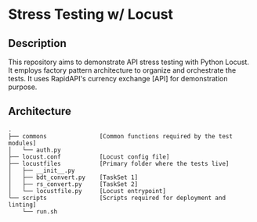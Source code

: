 # Stress Testing w/ Locust

## Description

This repository aims to demonstrate API stress testing with Python Locust. It employs factory pattern architecture to organize and orchestrate the tests. It uses RapidAPI's currency exchange [API] for demonstration purpose.

## Architecture

```
.
├── commons               [Common functions required by the test modules]
│   └── auth.py
├── locust.conf           [Locust config file]
├── locustfiles           [Primary folder where the tests live]
│   ├── __init__.py
│   ├── bdt_convert.py    [TaskSet 1]
│   ├── rs_convert.py     [TaskSet 2]
│   └── locustfile.py     [Locust entrypoint]
└── scripts               [Scripts required for deployment and linting]
    └── run.sh
```
